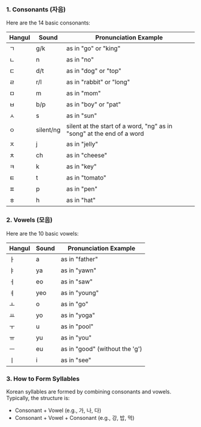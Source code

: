 ### 1. **Consonants (자음)**

Here are the 14 basic consonants:

| Hangul | Sound      | Pronunciation Example |
|--------|------------|-----------------------|
| ㄱ      | g/k        | as in "go" or "king"  |
| ㄴ      | n          | as in "no"            |
| ㄷ      | d/t        | as in "dog" or "top"  |
| ㄹ      | r/l        | as in "rabbit" or "long" |
| ㅁ      | m          | as in "mom"           |
| ㅂ      | b/p        | as in "boy" or "pat"  |
| ㅅ      | s          | as in "sun"           |
| ㅇ      | silent/ng  | silent at the start of a word, "ng" as in "song" at the end of a word |
| ㅈ      | j          | as in "jelly"         |
| ㅊ      | ch         | as in "cheese"        |
| ㅋ      | k          | as in "key"           |
| ㅌ      | t          | as in "tomato"        |
| ㅍ      | p          | as in "pen"           |
| ㅎ      | h          | as in "hat"           |

### 2. **Vowels (모음)**

Here are the 10 basic vowels:

| Hangul | Sound        | Pronunciation Example |
|--------|--------------|-----------------------|
| ㅏ      | a            | as in "father"        |
| ㅑ      | ya           | as in "yawn"          |
| ㅓ      | eo           | as in "saw"           |
| ㅕ      | yeo          | as in "young"         |
| ㅗ      | o            | as in "go"            |
| ㅛ      | yo           | as in "yoga"          |
| ㅜ      | u            | as in "pool"          |
| ㅠ      | yu           | as in "you"           |
| ㅡ      | eu           | as in "good" (without the 'g') |
| ㅣ      | i            | as in "see"           |

### 3. **How to Form Syllables**

Korean syllables are formed by combining consonants and vowels. Typically, the structure is:
- Consonant + Vowel (e.g., 가, 나, 다)
- Consonant + Vowel + Consonant (e.g., 강, 밥, 먹)
